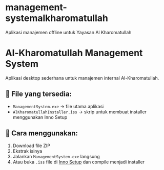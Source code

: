 # management-systemalkharomatullah
Aplikasi manajemen offline untuk Yayasan Al Kharomatullah
# Al-Kharomatullah Management System

Aplikasi desktop sederhana untuk manajemen internal Al-Kharomatullah.

## 📁 File yang tersedia:
- `ManagementSystem.exe` → file utama aplikasi
- `AlKharomatullahInstaller.iss` → skrip untuk membuat installer menggunakan Inno Setup

## 🧩 Cara menggunakan:
1. Download file ZIP
2. Ekstrak isinya
3. Jalankan `ManagementSystem.exe` langsung
4. Atau buka `.iss` file di [Inno Setup](http://jrsoftware.org/isinfo.php) dan compile menjadi installer
